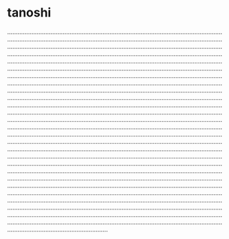 # tanoshi

..............................................................................................................................................................................................................................................................................................................................................................................................................................................................................................................................................................................................................................................................................................................................................................................................................................................................................................................................................................................................................................................................................................................................................................................................................................................................................................................................................................................................................................................................................................................................................................................................................................................................................................................................................................................................................................................................................................................................................................................................................................................................................................................................................................................................................................................................................................................................................................................................................................................................................................................................................................................................................................................................................................................................................................................................................................................................................................................................................................................................................................................................................................................................................................................................................................................................................................................................................................................................................................................................................................................................................